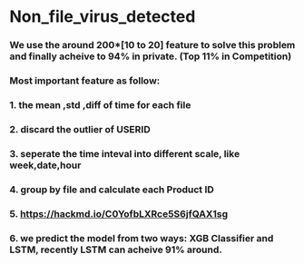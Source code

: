 # Non_file_virus_detected
### We use the around 200*[10 to 20] feature to solve this problem and finally acheive to 94% in private. (Top 11% in Competition)
### Most important feature as follow:
### 1. the mean ,std ,diff of time for each file
### 2. discard the outlier of USERID
### 3. seperate the time inteval into different scale, like week,date,hour
### 4. group by file and calculate each Product ID
### 5. https://hackmd.io/C0YofbLXRce5S6jfQAX1sg
### 6. we predict the model from two ways: XGB Classifier and LSTM, recently LSTM can acheive 91% around.


